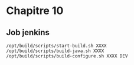 # Chapitre 10

## Job jenkins

```
/opt/build/scripts/start-build.sh XXXX
/opt/build/scripts/build-java.sh XXXX
/opt/build/scripts/build-configure.sh XXXX DEV
```

